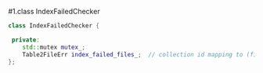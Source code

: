 #1.class IndexFailedChecker

```cpp
class IndexFailedChecker {

 private:
    std::mutex mutex_;
    Table2FileErr index_failed_files_;  // collection id mapping to (file id mapping to failed times)
};
```